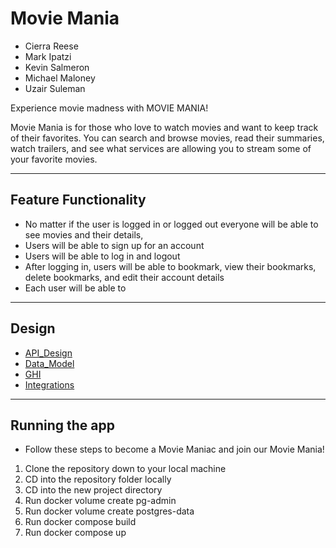# Movie Mania
- Cierra Reese
- Mark Ipatzi
- Kevin Salmeron
- Michael Maloney
- Uzair Suleman

Experience movie madness with MOVIE MANIA!

Movie Mania is for those who love to watch movies and want to keep track of their favorites. You can search and browse movies, read their summaries, watch trailers, and see what services are allowing you to stream some of your favorite movies.

---

## Feature Functionality
- No matter if the user is logged in or logged out everyone will be able to see movies and their details,
- Users will be able to sign up for an account
- Users will be able to log in and logout
- After logging in, users will be able to bookmark, view their bookmarks, delete bookmarks, and edit their account details
- Each user will be able to

---

## Design

- [API_Design](/docs/api-design.md)
- [Data_Model](/docs/datamodel.md)
- [GHI](/docs/ghi.md)
- [Integrations](/docs/integrations.md)

---

## Running the app

- Follow these steps to become a Movie Maniac and join our Movie Mania!
1. Clone the repository down to your local machine
2. CD into the repository folder locally
3. CD into the new project directory
4. Run docker volume create pg-admin
5. Run docker volume create postgres-data
6. Run docker compose build
7. Run docker compose up
